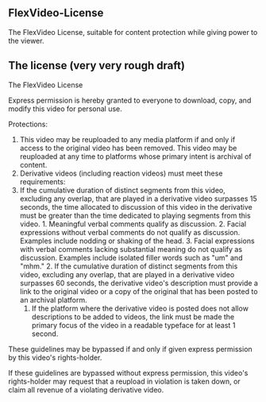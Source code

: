 ## FlexVideo-License
The FlexVideo License, suitable for content protection while giving power to the viewer.

## The license (very very rough draft)

The FlexVideo License

Express permission is hereby granted to everyone to download, copy, and modify this video for personal use.

Protections:
1. This video may be reuploaded to any media platform if and only if access to the original video has been removed. This video may be reuploaded at any time to platforms whose primary intent is archival of content.
2. Derivative videos (including reaction videos) must meet these requirements:
  1. If the cumulative duration of distinct segments from this video, excluding any overlap, that are played in a derivative video surpasses 15 seconds, the time allocated to discussion of this video in the derivative must be greater than the time dedicated to playing segments from this video. 
    1. Meaningful verbal comments qualify as discussion.
		2. Facial expressions without verbal comments do not qualify as discussion. Examples include nodding or shaking of the head.
		3. Facial expressions with verbal comments lacking substantial meaning do not qualify as discussion. Examples include isolated filler words such as "um" and "mhm."
	2. If the cumulative duration of distinct segments from this video, excluding any overlap, that are played in a derivative video surpasses 60 seconds, the derivative video's description must provide a link to the original video or a copy of the original that has been posted to an archival platform.
		1. If the platform where the derivative video is posted does not allow descriptions to be added to videos, the link must be made the primary focus of the video in a readable typeface for at least 1 second.

These guidelines may be bypassed if and only if given express permission by this video's rights-holder.

If these guidelines are bypassed without express permission, this video's rights-holder may request that a reupload in violation is taken down, or claim all revenue of a violating derivative video.
